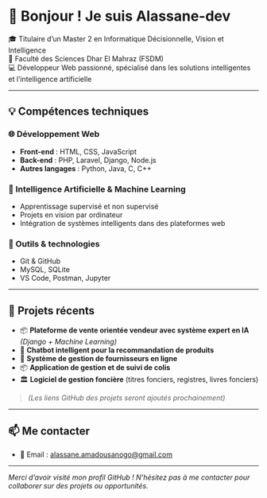 # 👋 Bonjour ! Je suis Alassane-dev

🎓 Titulaire d’un Master 2 en Informatique Décisionnelle, Vision et Intelligence  
🏫 Faculté des Sciences Dhar El Mahraz (FSDM)  
💻 Développeur Web passionné, spécialisé dans les solutions intelligentes et l’intelligence artificielle

---

## 💡 Compétences techniques

### 🌐 Développement Web
- **Front-end** : HTML, CSS, JavaScript  
- **Back-end** : PHP, Laravel, Django, Node.js  
- **Autres langages** : Python, Java, C, C++

### 🧠 Intelligence Artificielle & Machine Learning
- Apprentissage supervisé et non supervisé
- Projets en vision par ordinateur
- Intégration de systèmes intelligents dans des plateformes web

### 🔧 Outils & technologies
- Git & GitHub
- MySQL, SQLite
- VS Code, Postman, Jupyter

---

## 🚀 Projets récents

- 📦 **Plateforme de vente orientée vendeur avec système expert en IA** *(Django + Machine Learning)*
- 💬 **Chatbot intelligent pour la recommandation de produits**
- 🧾 **Système de gestion de fournisseurs en ligne**
- 📦 **Application de gestion et de suivi de colis**
- 🏛️ **Logiciel de gestion foncière** (titres fonciers, registres, livres fonciers)

> *(Les liens GitHub des projets seront ajoutés prochainement)*

---

## 📫 Me contacter

- 📧 Email : [alassane.amadousanogo@gmail.com](mailto:alassane.amadousanogo@gmail.com)

---

*Merci d’avoir visité mon profil GitHub ! N’hésitez pas à me contacter pour collaborer sur des projets ou opportunités.*
